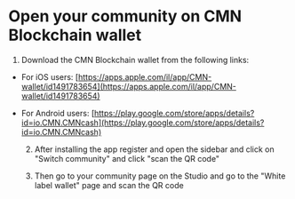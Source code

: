 # Open your community on CMN Blockchain wallet

1. Download the CMN Blockchain wallet from the following links:

* For iOS users: [https://apps.apple.com/il/app/CMN-wallet/id1491783654](https://apps.apple.com/il/app/CMN-wallet/id1491783654)
* For Android users: [https://play.google.com/store/apps/details?id=io.CMN.CMNcash](https://play.google.com/store/apps/details?id=io.CMN.CMNcash)

   2. After installing the app register and open the sidebar and click on "Switch community" and click "scan the QR code"

   3. Then go to your community page on the Studio and go to the "White label wallet" page and scan the QR code

